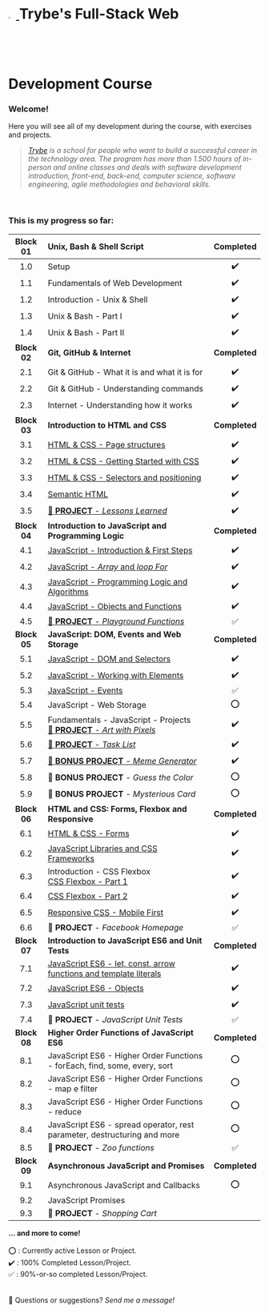 <h1><a href="https://www.betrybe.com/"><img src="https://yt3.ggpht.com/a/AATXAJwv6J1DhKJtvmWwLg4NCBlef2r9VhiYfVwQPvNd=s900-c-k-c0xffffffff-no-rj-mo" width=3%> </a> Trybe's Full-Stack Web Development Course</h3> 

### Welcome!
Here you will see all of my development during the course, with exercises and projects.
<br>

> _[Trybe][trybe] is a school for people who want to build a successful career in the technology area. The program has more than 1.500 hours of in-person and online classes and deals with software development introduction, front-end, back-end, computer science, software engineering, agile methodologies and behavioral skills._
<br> 

### This is my progress so far:
<center>

| Block 01     | Unix, Bash & Shell Script                                                                                                | Completed        |
|:------------:|:-------------------------------------------------------------------------------------------------------------------------|:----------------:|
| 1.0          | Setup                                                                                                                    |:heavy_check_mark:|
| 1.1          | Fundamentals of Web Development                                                                                          |:heavy_check_mark:|
| 1.2          | Introduction - Unix & Shell                                                                                              |:heavy_check_mark:|
| 1.3          | Unix & Bash - Part I                                                                                                     |:heavy_check_mark:|
| 1.4          | Unix & Bash - Part II                                                                                                    |:heavy_check_mark:|
| **Block 02** | **Git, GitHub & Internet**                                                                                               | **Completed**    |
| 2.1          | Git & GitHub - What it is and what it is for                                                                             |:heavy_check_mark:|
| 2.2          | Git & GitHub - Understanding commands                                                                                    |:heavy_check_mark:|
| 2.3          | Internet - Understanding how it works                                                                                    |:heavy_check_mark:|
| **Block 03** | **Introduction to HTML and CSS**                                                                                         | **Completed**    |
| 3.1          | [HTML & CSS - Page structures][3.1]                                                                                      |:heavy_check_mark:|
| 3.2          | [HTML & CSS - Getting Started with CSS][3.2]                                                                             |:heavy_check_mark:|
| 3.3          | [HTML & CSS - Selectors and positioning][3.3]                                                                            |:heavy_check_mark:|
| 3.4          | [Semantic HTML][3.4]                                                                                                     |:heavy_check_mark:|
| 3.5          | [:notebook: **PROJECT** - _Lessons Learned_][3.5]                                                                        |:heavy_check_mark:|
| **Block 04** | **Introduction to JavaScript and Programming Logic**                                                                     | **Completed**    |
| 4.1          | [JavaScript - Introduction & First Steps][4.1]                                                                           |:heavy_check_mark:|
| 4.2          | [JavaScript - _Array_ and _loop For_][4.2]                                                                               |:heavy_check_mark:|
| 4.3          | [JavaScript - Programming Logic and Algorithms][4.3]                                                                     |:heavy_check_mark:|
| 4.4          | [JavaScript - Objects and Functions][4.4]                                                                                |:heavy_check_mark:|
| 4.5          | [:notebook: **PROJECT** - _Playground Functions_][4.5]                                                                   |:white_check_mark:|
| **Block 05** | **JavaScript: DOM, Events and Web Storage**                                                                              | **Completed**    |
| 5.1          | [JavaScript - DOM and Selectors][5.1]                                                                                    |:heavy_check_mark:|
| 5.2          | [JavaScript - Working with Elements][5.2]                                                                                |:heavy_check_mark:|
| 5.3          | [JavaScript - Events][5.3]                                                                                               |:white_check_mark:|
| 5.4          | JavaScript - Web Storage                                                                                                 |:o:               |
| 5.5          | Fundamentals - JavaScript - Projects <br> [:notebook: **PROJECT** - _Art with Pixels_][5.5]                              |:heavy_check_mark:|
| 5.6          | [:notebook: **PROJECT** - _Task List_][5.6]                                                                              |:heavy_check_mark:|
| 5.7          | [:notebook: **BONUS PROJECT** - _Meme Generator_][5.7]                                                                   |:heavy_check_mark:|
| 5.8          | :notebook: **BONUS PROJECT** - _Guess the Color_                                                                         |:o:               |
| 5.9          | :notebook: **BONUS PROJECT** - _Mysterious Card_                                                                         |:o:               |
| **Block 06** | **HTML and CSS: Forms, Flexbox and Responsive**                                                                          | **Completed**    |
| 6.1          | [HTML & CSS - Forms][6.1]                                                                                                |:heavy_check_mark:|
| 6.2          | [JavaScript Libraries and CSS Frameworks][6.2]                                                                           |:heavy_check_mark:|
| 6.3          | Introduction - CSS Flexbox <br> [CSS Flexbox - Part 1][6.3]                                                              |:heavy_check_mark:|
| 6.4          | [CSS Flexbox - Part 2][6.4]                                                                                              |:heavy_check_mark:|
| 6.5          | [Responsive CSS - Mobile First][6.5]                                                                                     |:heavy_check_mark:|
| 6.6          | :notebook: **PROJECT** - _Facebook Homepage_                                                                             |:white_check_mark:|
| **Block 07** | **Introduction to JavaScript ES6 and Unit Tests**                                                                        | **Completed**    |
| 7.1          | [JavaScript ES6 - let, const, arrow functions and template literals][7.1]                                                |:heavy_check_mark:|
| 7.2          | [JavaScript ES6 - Objects][7.2]                                                                                          |:heavy_check_mark:|
| 7.3          | [JavaScript unit tests][7.3]                                                                                             |:heavy_check_mark:|
| 7.4          | :notebook: **PROJECT** - _JavaScript Unit Tests_                                                                         |:white_check_mark:|
| **Block 08** | **Higher Order Functions of JavaScript ES6**                                                                             | **Completed**    |
| 8.1          | JavaScript ES6 - Higher Order Functions - forEach, find, some, every, sort                                               |:o:               |
| 8.2          | JavaScript ES6 - Higher Order Functions - map e filter                                                                   |:o:               |
| 8.3          | JavaScript ES6 - Higher Order Functions - reduce                                                                         |:o:               |
| 8.4          | JavaScript ES6 - spread operator, rest parameter, destructuring and more                                                 |:o:               |
| 8.5          | :notebook: **PROJECT** - _Zoo functions_                                                                                 |:white_check_mark:|
| **Block 09** | **Asynchronous JavaScript and Promises**                                                                                 | **Completed**    |
| 9.1          | Asynchronous JavaScript and Callbacks                                                                                    |:o:               |
| 9.2          | JavaScript Promises                                                                                                      |                  |
| 9.3          | :notebook: **PROJECT** - _Shopping Cart_                                                                                 |                  |


</center>

**... and more to come!**
<br><br>
:o: : Currently active Lesson or Project. <br>
:heavy_check_mark: : 100% Completed Lesson/Project. <br>
:white_check_mark: : 90%-or-so completed Lesson/Project. <br>
<br><br>
:thought_balloon: Questions or suggestions? _Send me a message!_



[trybe]: https://www.betrybe.com/
[3.1]: https://github.com/GGaldino95/trybe-course/tree/main/exercises/bloco_3/dia_1
[3.2]: https://github.com/GGaldino95/trybe-course/tree/main/exercises/bloco_3/dia_2
[3.3]: https://github.com/GGaldino95/trybe-course/tree/main/exercises/bloco_3/dia_3
[3.4]: https://github.com/GGaldino95/trybe-course/tree/main/exercises/bloco_3/dia_4
[3.5]: https://ggaldino95.github.io/projects/lessons-learned/
[4.1]: https://github.com/GGaldino95/trybe-course/tree/main/exercises/bloco_4/dia_1
[4.2]: https://github.com/GGaldino95/trybe-course/tree/main/exercises/bloco_4/dia_2
[4.3]: https://github.com/GGaldino95/trybe-course/tree/main/exercises/bloco_4/dia_3
[4.4]: https://github.com/GGaldino95/trybe-course/tree/main/exercises/bloco_4/dia_4
[4.5]: https://github.com/tryber/sd-09-project-playground-functions/pull/74
[5.1]: https://github.com/GGaldino95/trybe-course/tree/main/exercises/bloco_5/dia_1
[5.2]: https://github.com/GGaldino95/trybe-course/tree/main/exercises/bloco_5/dia_2
[5.3]: https://github.com/GGaldino95/trybe-course/pull/14
[5.5]: https://ggaldino95.github.io/projects/pixels-art/
[5.6]: https://ggaldino95.github.io/projects/todo-list/
[5.7]: https://ggaldino95.github.io/projects/meme-generator/
[6.1]: https://github.com/GGaldino95/trybe-course/tree/main/exercises/bloco_6/dia_1
[6.2]: https://github.com/GGaldino95/trybe-course/tree/main/exercises/bloco_6/dia_2
[6.3]: https://github.com/GGaldino95/trybe-course/tree/main/exercises/bloco_6/dia_3
[6.4]: https://github.com/GGaldino95/trybe-course/tree/main/exercises/bloco_6/dia_4
[6.5]: https://github.com/GGaldino95/trybe-course/tree/main/exercises/bloco_6/dia_5
[7.1]: https://github.com/GGaldino95/trybe-course/tree/main/exercises/bloco_7/dia_1
[7.2]: https://github.com/GGaldino95/trybe-course/tree/main/exercises/bloco_7/dia_2
[7.3]: https://github.com/GGaldino95/trybe-course/tree/main/exercises/bloco_7/dia_3
